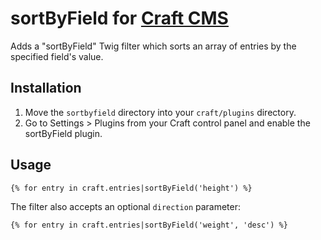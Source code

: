 sortByField for [Craft CMS](http://buildwithcraft.com/)
=======================================================

Adds a "sortByField" Twig filter which sorts an array of entries by the specified field's value.

Installation
------------

1. Move the `sortbyfield` directory into your `craft/plugins` directory.
2. Go to Settings > Plugins from your Craft control panel and enable the sortByField plugin.

Usage
-----
```
{% for entry in craft.entries|sortByField('height') %}
```
The filter also accepts an optional `direction` parameter:
```
{% for entry in craft.entries|sortByField('weight', 'desc') %}
```
